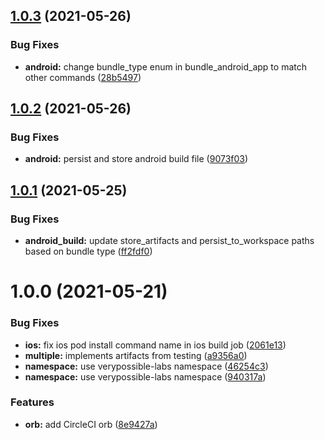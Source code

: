 ## [1.0.3](https://github.com/verypossible-labs/rn-circleci-orb/compare/v1.0.2...v1.0.3) (2021-05-26)


### Bug Fixes

* **android:** change bundle_type enum in bundle_android_app to match other commands ([28b5497](https://github.com/verypossible-labs/rn-circleci-orb/commit/28b54979e5c83b9b43ef8a2cbe9ca62b5254b32c))

## [1.0.2](https://github.com/verypossible-labs/rn-circleci-orb/compare/v1.0.1...v1.0.2) (2021-05-26)


### Bug Fixes

* **android:** persist and store android build file ([9073f03](https://github.com/verypossible-labs/rn-circleci-orb/commit/9073f033ee47f33c3fc4cda1061f26238dcc0819))

## [1.0.1](https://github.com/verypossible-labs/rn-circleci-orb/compare/v1.0.0...v1.0.1) (2021-05-25)


### Bug Fixes

* **android_build:** update store_artifacts and persist_to_workspace paths based on bundle type ([ff2fdf0](https://github.com/verypossible-labs/rn-circleci-orb/commit/ff2fdf0594239aa664a2a822a233944177cc0349))

# 1.0.0 (2021-05-21)


### Bug Fixes

* **ios:** fix ios pod install command name in ios build job ([2061e13](https://github.com/verypossible-labs/rn-circleci-orb/commit/2061e13d0222e022ffd6227e2535ed3484157b02))
* **multiple:** implements artifacts from testing ([a9356a0](https://github.com/verypossible-labs/rn-circleci-orb/commit/a9356a0305f3b5b7e5991557857b22a8a565a0aa))
* **namespace:** use verypossible-labs namespace ([46254c3](https://github.com/verypossible-labs/rn-circleci-orb/commit/46254c30949eae8019b280a39cf31b789ed1d990))
* **namespace:** use verypossible-labs namespace ([940317a](https://github.com/verypossible-labs/rn-circleci-orb/commit/940317a562b36d74c09834be02ed2fcb0d72e358))


### Features

* **orb:** add CircleCI orb ([8e9427a](https://github.com/verypossible-labs/rn-circleci-orb/commit/8e9427ad8512faabcf3953b1be3765242ad64c66))
